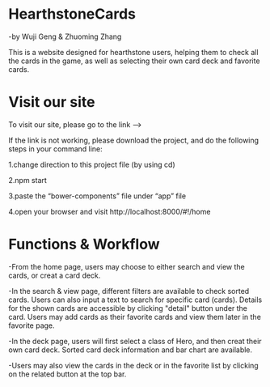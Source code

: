 # HearthstoneCards
  -by Wuji Geng & Zhuoming Zhang

This is a website designed for hearthstone users, helping them to check all the cards in the game, as well as selecting their own card deck and favorite cards.

# Visit our site

To visit our site, please go to the link --> 

If the link is not working, please download the project, and do the following steps in your command line:

1.change direction to this project file (by using cd)

2.npm start

3.paste the “bower-components” file under “app” file

4.open your browser and visit http://localhost:8000/#!/home

# Functions & Workflow

-From the home page, users may choose to either search and view the cards, or creat a card deck.

-In the search & view page, different filters are available to check sorted cards. Users can also input a text to search for specific card (cards).
 Details for the shown cards are accessible by clicking "detail" button under the card.
 Users may add cards as their favorite cards and view them later in the favorite page.

-In the deck page, users will first select a class of Hero, and then creat their own card deck. Sorted card deck information and bar chart are available.

-Users may also view the cards in the deck or in the favorite list by clicking on the related button at the top bar.
